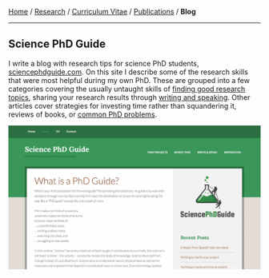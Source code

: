 <div class="container">

[Home](index.html) /
[Research](research.html) /
[Curriculum Vitae](cvitae.html) /
[Publications](publications.html) /
**Blog**

***

## Science PhD Guide

I write a blog with research tips for science PhD students, [sciencephdguide.com](http://sciencephdguide.com).
On this site I describe some of the research skills that were most helpful during my own PhD.
These are grouped into a few categories covering the usually untaught skills of [finding good research topics](http://sciencephdguide.com/research-topics3/),
sharing your research results through [writing and speaking](http://sciencephdguide.com/category/writing-speaking/).
Other articles cover strategies for investing time rather than squandering it, reviews of books, or [common PhD problems](http://sciencephdguide.com/category/common-problems/).

[<img width=580 src="images/phdguide_screenshot.jpg"/>](http://sciencephdguide.com)

</div>